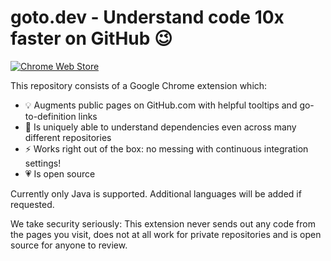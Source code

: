 # goto.dev - Understand code 10x faster on GitHub 😉

[![Chrome Web Store](https://img.shields.io/chrome-web-store/v/mdcamhfkgghpkikjmenaehohapnkegja)](https://chrome.google.com/webstore/detail/gotodev/mdcamhfkgghpkikjmenaehohapnkegja)

This repository consists of a Google Chrome extension which:
* 💡 Augments public pages on GitHub.com with helpful tooltips and go-to-definition links
* 💪 Is uniquely able to understand dependencies even across many different repositories
* ⚡ Works right out of the box: no messing with continuous integration settings!
* 💗 Is open source

Currently only Java is supported. Additional languages will be added if requested.

We take security seriously: This extension never sends out any code from the pages you visit, does not at all work for private repositories and is open source for anyone to review.
